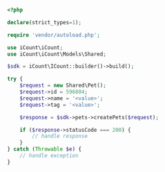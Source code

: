 <!-- Start SDK Example Usage [usage] -->
```php
<?php

declare(strict_types=1);

require 'vendor/autoload.php';

use iCount\iCount;
use iCount\iCount\Models\Shared;

$sdk = iCount\ICount::builder()->build();

try {
    $request = new Shared\Pet();
    $request->id = 596804;
    $request->name = '<value>';
    $request->tag = '<value>';

    $response = $sdk->pets->createPets($request);

    if ($response->statusCode === 200) {
        // handle response
    }
} catch (Throwable $e) {
    // handle exception
}

```
<!-- End SDK Example Usage [usage] -->